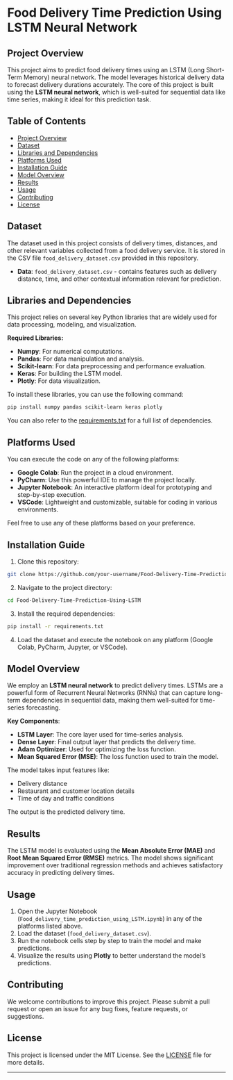 # Food Delivery Time Prediction Using LSTM Neural Network

## Project Overview

This project aims to predict food delivery times using an LSTM (Long Short-Term Memory) neural network. The model leverages historical delivery data to forecast delivery durations accurately. The core of this project is built using the **LSTM neural network**, which is well-suited for sequential data like time series, making it ideal for this prediction task.

## Table of Contents

- [Project Overview](#project-overview)
- [Dataset](#dataset)
- [Libraries and Dependencies](#libraries-and-dependencies)
- [Platforms Used](#platforms-used)
- [Installation Guide](#installation-guide)
- [Model Overview](#model-overview)
- [Results](#results)
- [Usage](#usage)
- [Contributing](#contributing)
- [License](#license)

## Dataset

The dataset used in this project consists of delivery times, distances, and other relevant variables collected from a food delivery service. It is stored in the CSV file `food_delivery_dataset.csv` provided in this repository.

- **Data**: `food_delivery_dataset.csv` - contains features such as delivery distance, time, and other contextual information relevant for prediction.

## Libraries and Dependencies

This project relies on several key Python libraries that are widely used for data processing, modeling, and visualization.

**Required Libraries:**
- **Numpy**: For numerical computations.
- **Pandas**: For data manipulation and analysis.
- **Scikit-learn**: For data preprocessing and performance evaluation.
- **Keras**: For building the LSTM model.
- **Plotly**: For data visualization.

To install these libraries, you can use the following command:
```bash
pip install numpy pandas scikit-learn keras plotly
```

You can also refer to the [requirements.txt](requirements.txt) for a full list of dependencies.

## Platforms Used

You can execute the code on any of the following platforms:
- **Google Colab**: Run the project in a cloud environment.
- **PyCharm**: Use this powerful IDE to manage the project locally.
- **Jupyter Notebook**: An interactive platform ideal for prototyping and step-by-step execution.
- **VSCode**: Lightweight and customizable, suitable for coding in various environments.

Feel free to use any of these platforms based on your preference.

## Installation Guide

1. Clone this repository:
```bash
git clone https://github.com/your-username/Food-Delivery-Time-Prediction-Using-LSTM.git
```

2. Navigate to the project directory:
```bash
cd Food-Delivery-Time-Prediction-Using-LSTM
```

3. Install the required dependencies:
```bash
pip install -r requirements.txt
```

4. Load the dataset and execute the notebook on any platform (Google Colab, PyCharm, Jupyter, or VSCode).

## Model Overview

We employ an **LSTM neural network** to predict delivery times. LSTMs are a powerful form of Recurrent Neural Networks (RNNs) that can capture long-term dependencies in sequential data, making them well-suited for time-series forecasting.

**Key Components**:
- **LSTM Layer**: The core layer used for time-series analysis.
- **Dense Layer**: Final output layer that predicts the delivery time.
- **Adam Optimizer**: Used for optimizing the loss function.
- **Mean Squared Error (MSE)**: The loss function used to train the model.

The model takes input features like:
- Delivery distance
- Restaurant and customer location details
- Time of day and traffic conditions

The output is the predicted delivery time.

## Results

The LSTM model is evaluated using the **Mean Absolute Error (MAE)** and **Root Mean Squared Error (RMSE)** metrics. The model shows significant improvement over traditional regression methods and achieves satisfactory accuracy in predicting delivery times.

## Usage

1. Open the Jupyter Notebook (`Food_delivery_time_prediction_using_LSTM.ipynb`) in any of the platforms listed above.
2. Load the dataset (`food_delivery_dataset.csv`).
3. Run the notebook cells step by step to train the model and make predictions.
4. Visualize the results using **Plotly** to better understand the model’s predictions.

## Contributing

We welcome contributions to improve this project. Please submit a pull request or open an issue for any bug fixes, feature requests, or suggestions.

## License

This project is licensed under the MIT License. See the [LICENSE](LICENSE) file for more details.

---


